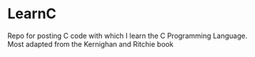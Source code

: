# LearnC
Repo for posting C code with which I learn the C Programming Language. Most adapted from the Kernighan and Ritchie book
